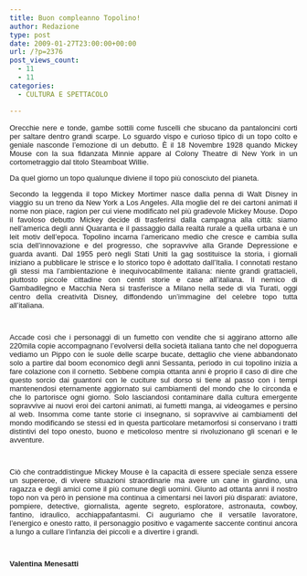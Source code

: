```yaml
---
title: Buon compleanno Topolino!
author: Redazione
type: post
date: 2009-01-27T23:00:00+00:00
url: /?p=2376
post_views_count:
  - 11
  - 11
categories:
  - CULTURA E SPETTACOLO

---
```

<font face="Tahoma, sans&#45;serif"><font size="2"><font face="Tahoma, sans&#45;serif"><font size="2"> </font></font></font></font>

<font face="Tahoma, sans&#45;serif"><font size="2"><font face="Tahoma, sans&#45;serif"><font size="2"> </font></font></font></font>

<font face="Tahoma, sans&#45;serif"><font size="2"><font face="Tahoma, sans&#45;serif"><font size="2"></p> 

<p align="justify">
  <font face="Tahoma, sans&#45;serif"><font size="2">Orecchie nere e tonde, gambe sottili come fuscelli che sbucano da pantaloncini corti per saltare dentro grandi scarpe. Lo sguardo vispo e curioso tipico di un topo colto e geniale nasconde l&rsquo;emozione di un debutto. &Egrave; il 18 Novembre 1928 quando Mickey Mouse con la sua fidanzata Minnie appare al Colony Theatre di New York in un cortometraggio dal titolo Steamboat Willie.</font></font>
</p>

<p align="justify">
  <font face="Tahoma, sans&#45;serif"><font size="2">Da quel giorno un topo qualunque diviene il topo pi&ugrave; conosciuto del pianeta. </font></font>
</p>

<p align="justify">
  <font face="Tahoma, sans&#45;serif"><font size="2">Secondo la leggenda il topo Mickey Mortimer nasce dalla penna di Walt Disney in viaggio su un treno da New York a Los Angeles. Alla moglie del re dei cartoni animati il nome non piace, ragion per cui viene modificato nel pi&ugrave; gradevole Mickey Mouse. Dopo il favoloso debutto Mickey decide di trasferirsi dalla campagna alla citt&agrave;: siamo nell&rsquo;america degli anni Quaranta e il passaggio dalla realt&agrave; rurale a quella urbana &egrave; un leit motiv dell&rsquo;epoca. Topolino incarna l&rsquo;americano medio che cresce e cambia sulla scia dell&rsquo;innovazione e del progresso, che sopravvive alla Grande Depressione e guarda avanti. Dal 1955 per&ograve; negli Stati Uniti la gag sostituisce la storia, i giornali iniziano a pubblicare le strisce e lo storico topo &egrave; adottato dall&rsquo;Italia. I connotati restano gli stessi ma l&rsquo;ambientazione &egrave; inequivocabilmente italiana: niente grandi grattacieli, piuttosto piccole cittadine con centri storie e case all&rsquo;italiana. Il nemico di Gambadilegno e Macchia Nera si trasferisce a Milano nella sede di via Turati, oggi centro della creativit&agrave; Disney, diffondendo un&rsquo;immagine del celebre topo tutta all&rsquo;italiana. </font></font>
</p>

<p align="justify">
  &nbsp;
</p>

<p align="justify">
  <font face="Tahoma, sans&#45;serif"><font size="2">Accade cos&igrave; che i personaggi di un fumetto con vendite che si aggirano attorno alle 220mila copie accompagnano l&rsquo;evolversi della societ&agrave; italiana tanto che nel dopoguerra vediamo un Pippo con le suole delle scarpe bucate, dettaglio che viene abbandonato solo a partire dal boom economico degli anni Sessanta, periodo in cui topolino inizia a fare colazione con il cornetto. Sebbene compia ottanta anni &egrave; proprio il caso di dire che questo sorcio dai guantoni con le cuciture sul dorso si tiene al passo con i tempi mantenendosi eternamente aggiornato sui cambiamenti del mondo che lo circonda e che lo partorisce ogni giorno. Solo lasciandosi contaminare dalla cultura emergente sopravvive ai nuovi eroi dei cartoni animati, ai fumetti manga, ai videogames e persino al web. Insomma come tante storie ci insegnano, si sopravvive ai cambiamenti del mondo modificando se stessi ed in questa particolare metamorfosi si conservano i tratti distintivi del topo onesto, buono e meticoloso mentre si rivoluzionano gli scenari e le avventure. </font></font>
</p>

<p align="justify">
  &nbsp;
</p>

<p align="justify">
  <font face="Tahoma, sans&#45;serif"><font size="2">Ci&ograve; che contraddistingue Mickey Mouse &egrave; la capacit&agrave; di essere speciale senza essere un supereroe, di vivere situazioni straordinarie ma avere un cane in giardino, una ragazza e degli amici come il pi&ugrave; comune degli uomini. Giunto ad ottanta anni il nostro topo non va per&ograve; in pensione ma continua a cimentarsi nei lavori pi&ugrave; disparati: aviatore, pompiere, detective, giornalista, agente segreto, esploratore, astronauta, cowboy, fantino, idraulico, acchiappafantasmi. Ci auguriamo che il versatile lavoratore, l&rsquo;energico e onesto ratto, il personaggio positivo e vagamente saccente continui ancora a lungo a cullare l&rsquo;infanzia dei piccoli e a divertire i grandi. </font></font>
</p>

<p align="justify">
  &nbsp;
</p>

<p align="justify">
  <font face="Tahoma, sans&#45;serif"><font size="2"><strong>Valentina Menesatti</strong></font></font>
</p>

<p>
  </font></font></font></font>
</p>

<p>
  &nbsp;
</p>

<p>
  &nbsp;
</p>